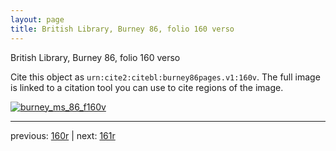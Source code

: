 ```yaml
---
layout: page
title: British Library, Burney 86, folio 160 verso
---
```


British Library, Burney 86, folio 160 verso

Cite this object as `urn:cite2:citebl:burney86pages.v1:160v`.  The full image is linked to a citation tool you can use to cite regions of the image.

[![burney_ms_86_f160v](http://www.homermultitext.org/iipsrv?IIIF=/project/homer/pyramidal/deepzoom/citebl/burney86imgs/v1/burney_ms_86_f160v.tif/full/800,/0/default.jpg)](http://www.homermultitext.org/ict2/?urn=urn:cite2:citebl:burney86imgs.v1:burney_ms_86_f160v) 

---

previous:  [160r](../160r/) | next: [161r](../161r/)